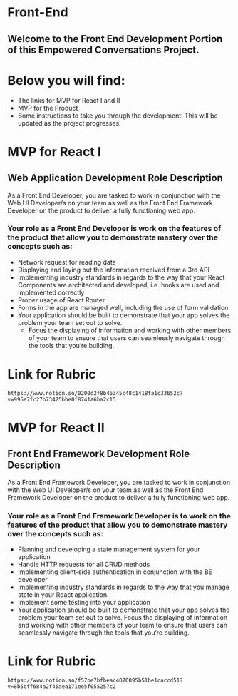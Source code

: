# Front-End

## Welcome to the Front End Development Portion of this Empowered Conversations Project.

 # Below you will find:
 - The links for MVP for React I and II 
 - MVP for the Product
 - Some instructions to take you through the development. This will be updated as the project progresses.

 # MVP for React I
## **Web Application Development Role Description**

As a Front End Developer, you are tasked to work in conjunction with the Web UI Developer/s on your team as well as the Front End Framework Developer on the product to deliver a fully functioning web app.

### Your role as a Front End Developer is work on the features of the product that allow you to demonstrate mastery over the concepts such as:

- Network request for reading data
- Displaying and laying out the information received from a 3rd API
- Implementing industry standards in regards to the way that your React Components are architected and developed, i.e. hooks are used and implemented correctly
- Proper usage of React Router
- Forms in the app are managed well, including the use of form validation
- Your application should be built to demonstrate that your app solves the problem your team set out to solve.
    - Focus the displaying of information and working with other members of your team to ensure that users can seamlessly navigate through the tools that you’re building.

# Link for Rubric
`https://www.notion.so/0200d2f8b46345c48c1418fa1c33652c?v=995e7fc27b73425bbe0f8741a6ba2c15`

# MVP for React II
## Front End Framework **Development Role Description**

As a Front End Framework Developer, you are tasked to work in conjunction with the Web UI Developer/s on your team as well as the Front End Framework Developer on the product to deliver a fully functioning web app.

### Your role as a Front End Framework Developer is to work on the features of the product that allow you to demonstrate mastery over the concepts such as:

- Planning and developing a state management system for your application
- Handle HTTP requests for all CRUD methods
- Implementing client-side authentication in conjunction with the BE developer
- Implementing industry standards in regards to the way that you manage state in your React application.
- Implement some testing into your application
- Your application should be built to demonstrate that your app solves the problem your team set out to solve. Focus the displaying of information and working with other members of your team to ensure that users can seamlessly navigate through the tools that you’re building.

# Link for Rubric
`https://www.notion.so/f57be7bfbeac4070895b51be1caccd51?v=8b5cff684a2f46aea171ee5f055257c2`
